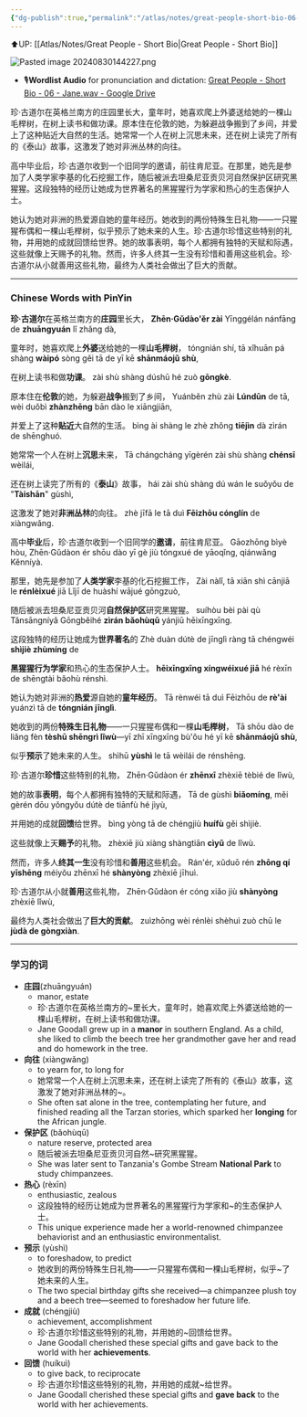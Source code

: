 ```yaml
---
{"dg-publish":true,"permalink":"/atlas/notes/great-people-short-bio-06-jane-goodall/","noteIcon":""}
---
```


⬆️UP: [[Atlas/Notes/Great People - Short Bio\|Great People - Short Bio]]

![Pasted image 20240830144227.png](/img/user/Atlas/Utility/Images/Pasted%20image%2020240830144227.png)

- 🎙️**Wordlist Audio** for pronunciation and dictation: [Great People - Short Bio - 06 - Jane.wav - Google Drive](https://drive.google.com/file/d/1O-PxEbKzlVFMx9gJ-RJX3J-MzfT1FS3-/view?usp=drive_link)


珍·古道尔在英格兰南方的庄园里长大，童年时，她喜欢爬上外婆送给她的一棵山毛榉树，在树上读书和做功课。原本住在伦敦的她，为躲避战争搬到了乡间，并爱上了这种贴近大自然的生活。她常常一个人在树上沉思未来，还在树上读完了所有的《泰山》故事，这激发了她对非洲丛林的向往。

高中毕业后，珍·古道尔收到一个旧同学的邀请，前往肯尼亚。在那里，她先是参加了人类学家李基的化石挖掘工作，随后被派去坦桑尼亚贡贝河自然保护区研究黑猩猩。这段独特的经历让她成为世界著名的黑猩猩行为学家和热心的生态保护人士。

她认为她对非洲的热爱源自她的童年经历。她收到的两份特殊生日礼物——一只猩猩布偶和一棵山毛榉树，似乎预示了她未来的人生。珍·古道尔珍惜这些特别的礼物，并用她的成就回馈给世界。她的故事表明，每个人都拥有独特的天赋和际遇，这些就像上天赐予的礼物。然而，许多人终其一生没有珍惜和善用这些机会。珍·古道尔从小就善用这些礼物，最终为人类社会做出了巨大的贡献。

---

### Chinese Words with PinYin

**珍·古道尔**在英格兰南方的**庄园**里长大，
**Zhēn·Gǔdào'ěr zài** Yīnggélán nánfāng de **zhuāngyuán** lǐ zhǎng dà, 

童年时，她喜欢爬上**外婆**送给她的一棵**山毛榉树**，
tóngnián shí, tā xǐhuān pá shàng **wàipó** sòng gěi tā de yī kē **shānmáojǔ shù**,

在树上读书和做**功课**。
zài shù shàng dúshū hé zuò **gōngkè**. 

原本住在**伦敦**的她，为躲避**战争**搬到了乡间，
Yuánběn zhù zài **Lúndūn** de tā, wèi duǒbì **zhànzhēng** bān dào le xiāngjiān, 

并爱上了这种**贴近**大自然的生活。
bìng ài shàng le zhè zhǒng **tiējìn** dà zìrán de shēnghuó. 

她常常一个人在树上**沉思**未来，
Tā chángcháng yīgèrén zài shù shàng **chénsī** wèilái, 

还在树上读完了所有的《**泰山**》故事，
hái zài shù shàng dú wán le suǒyǒu de "**Tàishān**" gùshì, 

这激发了她对**非洲丛林**的向往。
zhè jīfā le tā duì **Fēizhōu cónglín** de xiàngwǎng.


高中**毕业**后，珍·古道尔收到一个旧同学的**邀请**，前往肯尼亚。
Gāozhōng bìyè hòu, Zhēn·Gǔdàon ér shōu dào yī gè jiù tóngxué de yāoqǐng, qiánwǎng Kěnníyà. 
 
 那里，她先是参加了**人类学家**李基的化石挖掘工作，
Zài nàlǐ, tā xiān shì cānjiā le **rénlèixué** jiā Lǐjī de huàshí wājué gōngzuò, 

随后被派去坦桑尼亚贡贝河**自然保护区**研究黑猩猩。
suíhòu bèi pài qù Tǎnsāngníyǎ Gōngběihé **zìrán bǎohùqū** yánjiū hēixīngxīng. 

这段独特的经历让她成为**世界著名**的
Zhè duàn dútè de jīnglì ràng tā chéngwéi **shìjiè zhùmíng** de 

**黑猩猩行为学家**和热心的生态保护人士。
**hēixīngxīng xíngwéixué jiā** hé rèxīn de shēngtài bǎohù rénshì.

她认为她对非洲的**热爱**源自她的**童年经历**。
Tā rènwéi tā duì Fēizhōu de **rè'ài** yuánzì tā de **tóngnián jīnglì**. 

她收到的两份**特殊生日礼物**——一只猩猩布偶和一棵**山毛榉树**，
Tā shōu dào de liǎng fèn **tèshū shēngrì lǐwù**—yī zhī xīngxīng bù'ǒu hé yī kē **shānmáojǔ shù**, 

似乎**预示**了她未来的人生。
shìhū **yùshì** le tā wèilái de rénshēng. 

珍·古道尔**珍惜**这些特别的礼物，
Zhēn·Gǔdàon ér **zhēnxī** zhèxiē tèbié de lǐwù, 

她的故事**表明**，每个人都拥有独特的天赋和际遇，
Tā de gùshì **biǎomíng**, měi gèrén dōu yǒngyǒu dútè de tiānfù hé jìyù, 

并用她的成就**回馈**给世界。
bìng yòng tā de chéngjiù **huífù** gěi shìjiè. 

这些就像上天**赐予**的礼物。
zhèxiē jiù xiàng shàngtiān **cìyǔ** de lǐwù. 

然而，许多人**终其一生**没有珍惜和**善用**这些机会。
Rán'ér, xǔduō rén **zhōng qí yīshēng** méiyǒu zhēnxī hé **shànyòng** zhèxiē jīhuì. 

珍·古道尔从小就**善用**这些礼物，
Zhēn·Gǔdàon ér cóng xiǎo jiù **shànyòng** zhèxiē lǐwù, 

最终为人类社会做出了**巨大的贡献**。
zuìzhōng wèi rénlèi shèhuì zuò chū le **jùdà de gòngxiàn**.


---
### 学习的词
- **庄园**(zhuāngyuán)
    - manor, estate
    - 珍·古道尔在英格兰南方的~里长大，童年时，她喜欢爬上外婆送给她的一棵山毛榉树，在树上读书和做功课。
    - Jane Goodall grew up in a **manor** in southern England. As a child, she liked to climb the beech tree her grandmother gave her and read and do homework in the tree.
- **向往** (xiàngwǎng)
    - to yearn for, to long for
    - 她常常一个人在树上沉思未来，还在树上读完了所有的《泰山》故事，这激发了她对非洲丛林的~。
    - She often sat alone in the tree, contemplating her future, and finished reading all the Tarzan stories, which sparked her **longing** for the African jungle.
- **保护区**  (bǎohùqū)
    - nature reserve, protected area
    - 随后被派去坦桑尼亚贡贝河自然~研究黑猩猩。
    - She was later sent to Tanzania's Gombe Stream **National Park** to study chimpanzees.
- **热心** (rèxīn)
    - enthusiastic, zealous
    - 这段独特的经历让她成为世界著名的黑猩猩行为学家和~的生态保护人士。
    - This unique experience made her a world-renowned chimpanzee behaviorist and an enthusiastic environmentalist.
- **预示** (yùshì)
    - to foreshadow, to predict
    - 她收到的两份特殊生日礼物——一只猩猩布偶和一棵山毛榉树，似乎~了她未来的人生。
    - The two special birthday gifts she received—a chimpanzee plush toy and a beech tree—seemed to foreshadow her future life.
- **成就** (chéngjiù)
    - achievement, accomplishment
    - 珍·古道尔珍惜这些特别的礼物，并用她的~回馈给世界。
    - Jane Goodall cherished these special gifts and gave back to the world with her **achievements**.
- **回馈** (huíkuì)
    - to give back, to reciprocate
    - 珍·古道尔珍惜这些特别的礼物，并用她的成就~给世界。
    - Jane Goodall cherished these special gifts and **gave back** to the world with her achievements.
